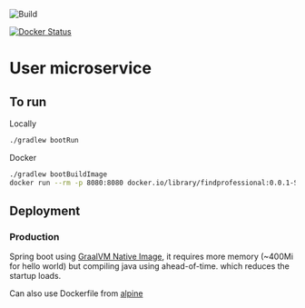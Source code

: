 ![Build](https://img.shields.io/github/workflow/status/hulkdx/findprofessional-backend-user/deploy-to-kubernetes?style=for-the-badge)

[![Docker Status](https://badgen.net/docker/size/hulkdx/ff-user/v1/amd64?icon=docker&label=docker&url)](https://hub.docker.com/repository/docker/hulkdx/ff-user)

# User microservice

## To run

Locally
```sh
./gradlew bootRun
```

Docker 
```sh
./gradlew bootBuildImage
docker run --rm -p 8080:8080 docker.io/library/findprofessional:0.0.1-SNAPSHOT
```

## Deployment
### Production
Spring boot using [GraalVM Native Image](https://docs.spring.io/spring-boot/docs/current/reference/htmlsingle/#native-image), it requires more memory (~400Mi for hello world) but compiling java using ahead-of-time. which reduces the startup loads.

Can also use Dockerfile from [alpine](https://github.com/hulkdx/findprofessional-backend-user/blob/4fff3b93eef556a382eb807c6d9f49d40eaa8f64/deploy/Dockerfile)

